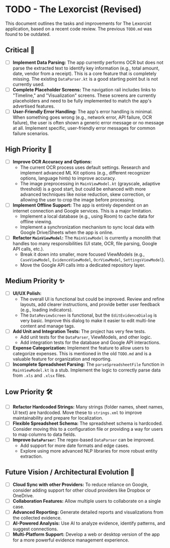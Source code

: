 # TODO - The Lexorcist (Revised)

This document outlines the tasks and improvements for The Lexorcist application, based on a recent code review. The previous `TODO.md` was found to be outdated.

## Critical 🎯
- [ ] **Implement Data Parsing:** The app currently performs OCR but does not parse the extracted text to identify key information (e.g., total amount, date, vendor from a receipt). This is a core feature that is completely missing. The existing `DataParser.kt` is a good starting point but is not currently used.
- [ ] **Complete Placeholder Screens:** The navigation rail includes links to "Timeline," and "Visualization" screens. These screens are currently placeholders and need to be fully implemented to match the app's advertised features.
- [ ] **User-Friendly Error Handling:** The app's error handling is minimal. When something goes wrong (e.g., network error, API failure, OCR failure), the user is often shown a generic error message or no message at all. Implement specific, user-friendly error messages for common failure scenarios.

## High Priority 🚀
- [ ] **Improve OCR Accuracy and Options:**
    - The current OCR process uses default settings. Research and implement advanced ML Kit options (e.g., different recognizer options, language hints) to improve accuracy.
    - The image preprocessing in `MainViewModel.kt` (grayscale, adaptive threshold) is a good start, but could be enhanced with more advanced techniques like noise reduction, skew correction, or allowing the user to crop the image before processing.
- [ ] **Implement Offline Support:** The app is entirely dependent on an internet connection and Google services. This is a major limitation.
    - Implement a local database (e.g., using Room) to cache data for offline viewing.
    - Implement a synchronization mechanism to sync local data with Google Drive/Sheets when the app is online.
- [ ] **Refactor `MainViewModel`:** The `MainViewModel` is currently a monolith that handles too many responsibilities (UI state, OCR, file parsing, Google API calls, etc.).
    - Break it down into smaller, more focused ViewModels (e.g., `CaseViewModel`, `EvidenceViewModel`, `OcrViewModel`, `SettingsViewModel`).
    - Move the Google API calls into a dedicated repository layer.

## Medium Priority ✨
- [ ] **UI/UX Polish:**
    - The overall UI is functional but could be improved. Review and refine layouts, add clearer instructions, and provide better user feedback (e.g., loading indicators).
    - The `DataReviewScreen` is functional, but the `EditEvidenceDialog` is very basic. Improve this dialog to make it easier to edit multi-line content and manage tags.
- [ ] **Add Unit and Integration Tests:** The project has very few tests.
    - Add unit tests for the `DataParser`, ViewModels, and other logic.
    - Add integration tests for the database and Google API interactions.
- [ ] **Expense Categorization:** Implement the feature to allow users to categorize expenses. This is mentioned in the old `TODO.md` and is a valuable feature for organization and reporting.
- [ ] **Incomplete Spreadsheet Parsing:** The `parseSpreadsheetFile` function in `MainViewModel.kt` is a stub. Implement the logic to correctly parse data from `.xls` and `.xlsx` files.

## Low Priority 🛠️
- [ ] **Refactor Hardcoded Strings:** Many strings (folder names, sheet names, UI text) are hardcoded. Move these to `strings.xml` to improve maintainability and prepare for localization.
- [ ] **Flexible Spreadsheet Schema:** The spreadsheet schema is hardcoded. Consider moving this to a configuration file or providing a way for users to map columns to data fields.
- [ ] **Improve `DataParser`:** The regex-based `DataParser` can be improved.
    - Add support for more date formats and edge cases.
    - Explore using more advanced NLP libraries for more robust entity extraction.

## Future Vision / Architectural Evolution 🔭
- [ ] **Cloud Sync with other Providers:** To reduce reliance on Google, consider adding support for other cloud providers like Dropbox or OneDrive.
- [ ] **Collaboration Features:** Allow multiple users to collaborate on a single case.
- [ ] **Advanced Reporting:** Generate detailed reports and visualizations from the collected evidence.
- [ ] **AI-Powered Analysis:** Use AI to analyze evidence, identify patterns, and suggest connections.
- [ ] **Multi-Platform Support:** Develop a web or desktop version of the app for a more powerful evidence management experience.
